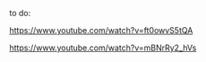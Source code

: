 

to do:

https://www.youtube.com/watch?v=ft0owvS5tQA

https://www.youtube.com/watch?v=mBNrRy2_hVs




